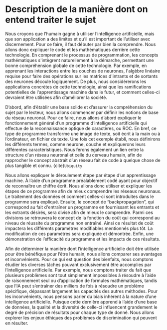 # Description de la manière dont on entend traiter le sujet

Nous croyons que l’humain gagne à utiliser l’intelligence artificielle, mais que son application a des limites et qu’il est important de l’utiliser avec discernement. Pour ce faire, il faut débuter par bien la comprendre. Nous allons donc expliquer le code et les mathématiques derrière cette technologie. En comprenant le processus de programmation, les concepts mathématiques s'intègrent naturellement à la démarche, permettant une bonne compréhension globale de cette technologie. Par exemple, en apprenant les interactions entre les couches de neurones, l'algèbre linéaire requise pour faire des opérations sur les matrices d'intrants et de sortants des neurones découle logiquement. De plus, nous considérerons les applications concrètes de cette technologie, ainsi que les ramifications potentielles de l'apprentissage machine dans le futur, et comment celles-ci devraient être utilisées afin d’améliorer la société.

D’abord, afin d’établir une base solide et d’assurer la compréhension du sujet par le lecteur, nous allons commencer par définir les notions de base du réseau neuronal. Pour ce faire, nous allons d’abord expliquer le fonctionnement général d’un programme d’intelligence artificielle qui effectue de la reconnaissance optique de caractères, ou ROC. En bref, ce type de programme transforme une image de texte, soit écrit à la main ou à l’ordinateur, en fichier de texte. Une fois cet exemple établi, nous définirons les différents termes, comme neurone, couche et expliquerons leurs différentes caractéristiques. Nous ferons également un lien entre la structure d’un réseau neuronal et celle du cerveau humain, afin de rapprocher le concept abstrait d’un réseau fait de code à quelque chose de plus tangible et connu. {cite}`Ubiquity`

Nous allons expliquer le déroulement étape par étape d’un apprentissage machine. À l’aide d’un programme préalablement codé ayant pour objectif de reconnaître un chiffre écrit. Nous allons donc utiliser et expliquer les étapes de ce programme afin de mieux comprendre les réseaux neuronaux. Le  traitement des données et comment celles-ci sont introduites dans le programme sera expliqué. Ensuite, le concept de “backpropagation”, qui correspond au fait d'entraîner un programme en fournissant les entrants et les extrants désirés, sera divisé afin de mieux le comprendre.  Parmi ces divisions se retrouvera le concept de la fonction du coût qui correspond au niveau de réussite du programme non entraîné. Ainsi ce résultat de coût impactera les différents paramètres modifiables mentionnés plus tôt. La modification de ces paramètres sera expliquée et démontrée. Enfin, une démonstration de l’efficacité du programme et les impacts de ces résultats.

Afin de déterminer la manière dont l’intelligence artificielle doit être utilisée pour être bénéfique pour l’être humain, nous allons comparer ses avantages et inconvénients. Pour ce qui est question des bienfaits, nous comptons étudier les diverses tâches pouvant exclusivement être accomplies par l’intelligence artificielle. Par exemple, nous comptons traiter du fait que plusieurs problèmes sont tout simplement impossibles à résoudre à l’aide de raisonnement seul ou d’application de formules mathématiques, tandis que l’IA peut s’entraîner des milliers de fois à résoudre un problème spécifique, dépassant largement les capacités des autres méthodes. Pour les inconvénients, nous pensons parler du biais inhérent à la nature d’une intelligence artificielle. Puisque cette dernière apprend à l’aide d’une base de données, la qualité et la diversité de celle-ci influencent grandement le degré de précision de résultats pour chaque type de donné. Nous allons explorer les enjeux éthiques des problèmes de discrimination qui peuvent en résulter.

